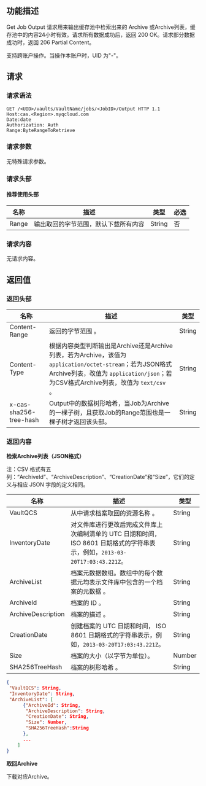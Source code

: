## 功能描述

Get Job Output 请求用来输出缓存池中检索出来的 Archive 或Archive列表，缓存池中的内容24小时有效。请求所有数据成功后，返回 200 OK。请求部分数据成功时，返回 206 Partial Content。

支持跨账户操作。当操作本账户时，UID 为"-"。

## 请求

### 请求语法

```HTTP
GET /<UID>/vaults/VaultName/jobs/<JobID>/Output HTTP 1.1
Host:cas.<Region>.myqcloud.com
Date:date
Authorization: Auth
Range:ByteRangeToRetrieve
```

### 请求参数

无特殊请求参数。

### 请求头部

#### 推荐使用头部

| 名称    | 描述                 | 类型     | 必选   |
| ----- | ------------------ | ------ | ---- |
| Range | 输出取回的字节范围，默认下载所有内容 | String | 否    |

### 请求内容

无请求内容。

## 返回值

### 返回头部

| 名称                     | 描述                                       | 类型     |
| ---------------------- | ---------------------------------------- | ------ |
| Content-Range          | 返回的字节范围       。                          | String |
| Content-Type           | 根据内容类型判断输出是Archive还是Archive列表，若为Archive，该值为`application/octet-stream`；若为JSON格式Archive列表，改值为 `application/json`；若为CSV格式Archive列表，改值为  `text/csv` 。 | String |
| x-cas-sha256-tree-hash | Output中的数据树形哈希，当Job为Archive的一棵子树，且获取Job的Range范围也是一棵子树才返回该头部。 | String |

### 返回内容

**检索Archive列表（JSON格式）**

注：CSV 格式有五列：“ArchiveId”、“ArchiveDescription”、“CreationDate”和“Size”，它们的定义与相应 JSON 字段的定义相同。

| 名称                 | 描述                                       | 类型     |
| ------------------ | ---------------------------------------- | ------ |
| VaultQCS           | 从中请求档案取回的资源名称  。                         | String |
| InventoryDate      | 对文件库进行更改后完成文件库上次编制清单的 UTC 日期和时间，ISO 8601 日期格式的字符串表示，例如，`2013-03-20T17:03:43.221Z`。 | String |
| ArchiveList        | 档案元数据数组。数组中的每个数据元均表示文件库中包含的一个档案的元数据 。    | String |
| ArchiveId          | 档案的 ID  。                                | String |
| ArchiveDescription | 档案的描述 。                                  | String |
| CreationDate       | 创建档案的 UTC 日期和时间， ISO 8601 日期格式的字符串表示，例如，`2013-03-20T17:03:43.221Z`。 | String |
| Size               | 档案的大小（以字节为单位）。                           | Number |
| SHA256TreeHash     | 档案的树形哈希 。                                | String |

```JSON
{
 "VaultQCS": String,
 "InventoryDate": String,
 "ArchiveList": [
      {"ArchiveId": String,
       "ArchiveDescription": String,
       "CreationDate": String,
       "Size": Number,
       "SHA256TreeHash":String
      },
      ...
    ]
}
```

**取回Archive**

下载对应Archive。

